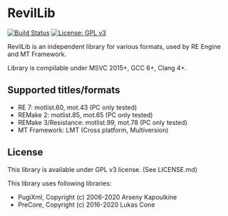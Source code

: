 # RevilLib

[![Build Status](https://travis-ci.org/PredatorCZ/RevilLib.svg?branch=master)](https://travis-ci.org/PredatorCZ/RevilLib)
[![License: GPL v3](https://img.shields.io/badge/License-GPLv3-blue.svg)](https://www.gnu.org/licenses/gpl-3.0)

RevilLib is an independent library for various formats, used by RE Engine and MT Framework.

Library is compilable under MSVC 2015+, GCC 6+, Clang 4+.

## Supported titles/formats

* RE 7: motlist.60, mot.43 (PC only tested)
* REMake 2: motlist.85, mot.65 (PC only tested)
* REMake 3/Resistance: motlist.99, mot.78 (PC only tested)
* MT Framework: LMT (Cross platform, Multiversion)

## License

This library is available under GPL v3 license. (See LICENSE.md)

This library uses following libraries:

* PugiXml, Copyright (c) 2006-2020 Arseny Kapoulkine
* PreCore, Copyright (c) 2016-2020 Lukas Cone
